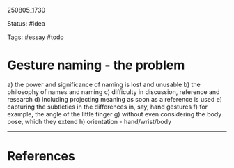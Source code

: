 
250805_1730

Status: #idea

Tags: #essay #todo
# Gesture naming - the problem
a) the power and significance of naming is lost and unusable
b) the philosophy of names and naming
c) difficulty in discussion, reference and research
d) including projecting meaning as soon as a reference is used
e) capturing the subtleties in the differences in, say, hand gestures
f) for example, the angle of the little finger
g) without even considering the body pose, which they extend
h) orientation  - hand/wrist/body


---
# References
